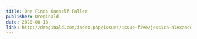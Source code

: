 ```yaml
---
title: One Finds Oneself Fallen
publisher: Dreginald
date: 2020-08-18
link: http://dreginald.com/index.php/issues/issue-five/jessica-alexander
---
```

